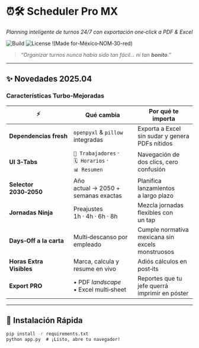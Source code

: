 # ⏰🛠️ **Scheduler Pro MX**  
_Planning inteligente de turnos 24/7 con exportación _one‑click_ a PDF & Excel_

![Build](https://img.shields.io/badge/build-passing-brightgreen) ![License](https://img.shields.io/badge/license-MIT-blue) ![Made for-México‑NOM‑30-red)

> _“Organizar turnos nunca había sido tan fácil… ni tan **bonito**.”_

---

## ✨ Novedades 2025.04
### Características Turbo‑Mejoradas
| ⚡️ | **Qué cambia** | **Por qué te importa** |
|---|---|---|
| **Dependencias fresh** | `openpyxl` & `pillow` integradas | Exporta a Excel sin sudar y genera PDFs nítidos |
| **UI 3‑Tabs** | `👥 Trabajadores` · `🗓️ Horarios` · `📊 Resumen` | Navegación de dos clics, cero confusión |
| **Selector 2030‑2050** | Año actual → 2050 + semanas exactas | Planifica lanzamientos a largo plazo |
| **Jornadas Ninja** | Preajustes 1h · 4h · 6h · 8h | Mezcla jornadas flexibles con un tap |
| **Days‑Off a la carta** | Multi‑descanso por empleado | Cumple normativa mexicana sin excels monstruosos |
| **Horas Extra Visibles** | Marca, calcula y resume en vivo | Adiós cálculos en post‑its |
| **Export PRO** | • PDF _landscape_ <br>• Excel multi‑sheet | Reportes que tu jefe querrá imprimir en póster |

---

## 🚀 Instalación Rápida
```bash
pip install -r requirements.txt
python app.py  # ¡Listo, abre tu navegador!

